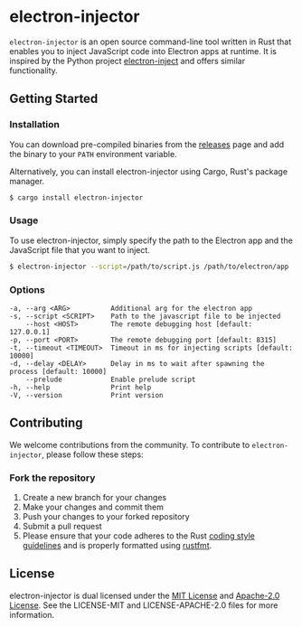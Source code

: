 # electron-injector

`electron-injector` is an open source command-line tool written in Rust that enables you to inject JavaScript code into Electron apps at runtime. It is inspired by the Python project [electron-inject](https://github.com/tintinweb/electron-inject/) and offers similar functionality.

## Getting Started

### Installation

You can download pre-compiled binaries from the [releases](https://github.com/itsKaynine/electron-injector/releases) page and add the binary to your `PATH` environment variable.

Alternatively, you can install electron-injector using Cargo, Rust's package manager.

```bash
$ cargo install electron-injector
```

### Usage

To use electron-injector, simply specify the path to the Electron app and the JavaScript file that you want to inject.

```bash
$ electron-injector --script=/path/to/script.js /path/to/electron/app
```

### Options

```
-a, --arg <ARG>          Additional arg for the electron app
-s, --script <SCRIPT>    Path to the javascript file to be injected    
    --host <HOST>        The remote debugging host [default: 127.0.0.1]
-p, --port <PORT>        The remote debugging port [default: 8315]     
-t, --timeout <TIMEOUT>  Timeout in ms for injecting scripts [default: 10000]
-d, --delay <DELAY>      Delay in ms to wait after spawning the process [default: 10000]
    --prelude            Enable prelude script
-h, --help               Print help
-V, --version            Print version
```

## Contributing

We welcome contributions from the community. To contribute to `electron-injector`, please follow these steps:

### Fork the repository

1. Create a new branch for your changes
2. Make your changes and commit them
3. Push your changes to your forked repository
4. Submit a pull request
5. Please ensure that your code adheres to the Rust [coding style guidelines](https://www.rust-lang.org/policies/code-of-conduct#coding-style) and is properly formatted using [rustfmt](https://github.com/rust-lang/rustfmt).

## License

electron-injector is dual licensed under the [MIT License](https://opensource.org/licenses/MIT) and [Apache-2.0 License](https://opensource.org/licenses/Apache-2.0). See the LICENSE-MIT and LICENSE-APACHE-2.0 files for more information.
